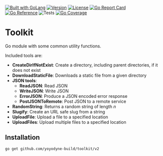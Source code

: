 <a href="https://go.dev"><img src="https://img.shields.io/badge/powered_by-Go-3362c2.svg?style=flat-square" alt="Built with GoLang"></a>
[![Version](https://img.shields.io/badge/goversion-1.22.x-blue.svg)](https://go.dev)
[![License](http://img.shields.io/badge/License-BSD_3--Clause-blue.svg?style=flat-square)](https://raw.githubusercontent.com/yoyodyne-build/toolkit/main/v2/LICENSE)
[![Go Report Card](https://goreportcard.com/badge/github.com/yoyodyne-build/toolkit/v2)](https://goreportcard.com/report/github.com/yoyodyne-build/toolkit/v2)
[![Go Reference](https://pkg.go.dev/badge/github.com/yoyodyne-build/toolkit.svg)](https://pkg.go.dev/github.com/yoyodyne-build/toolkit)
![Tests](https://github.com/yoyodyne-build/toolkit/actions/workflows/tests.yml/badge.svg)
[![Go Coverage](https://github.com/yoyodyne-build/toolkit/wiki/coverage.svg)](https://raw.githack.com/wiki/yoyodyne-build/toolkit/coverage.html)

# Toolkit

Go module with some common utility functions.

Included tools are:

- **CreateDirIfNotExist**: Create a directory, including parent directories, if it does not exist
- **DownloadStaticFile**: Downloads a static file from a given directory
- **JSON tools**:
  - **ReadJSON**: Read JSON
  - **WriteJSON**: Write JSON
  - **ErrorJSON**: Produce a JSON encoded error response
  - **PostJSONToRemote**: Post JSON to a remote service
- **RandomString**: Returns a random string of length _n_
- **Slugify**: Create an URL safe slug from a string
- **UploadFile**: Upload a file to a specified location
- **UploadFiles**: Upload multiple files to a specified location

## Installation

```shell
go get github.com/yoyodyne-build/toolkit/v2
```
